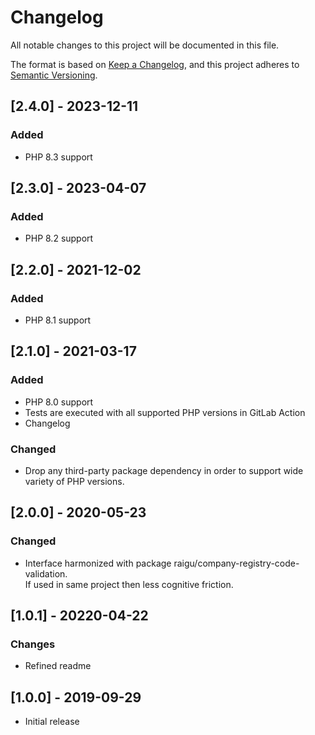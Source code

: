 # Changelog

All notable changes to this project will be documented in this file.

The format is based on [Keep a Changelog](https://keepachangelog.com/en/1.0.0/),
and this project adheres to [Semantic Versioning](https://semver.org/spec/v2.0.0.html).

## [2.4.0] - 2023-12-11
### Added
- PHP 8.3 support

## [2.3.0] - 2023-04-07

### Added
- PHP 8.2 support

## [2.2.0] - 2021-12-02

### Added
- PHP 8.1 support

## [2.1.0] - 2021-03-17
### Added
- PHP 8.0 support
- Tests are executed with all supported PHP versions in GitLab Action   
- Changelog
### Changed
- Drop any third-party package dependency in order to support wide variety of PHP versions.

## [2.0.0] - 2020-05-23
### Changed
- Interface harmonized with package raigu/company-registry-code-validation.  
  If used in same project then less cognitive friction.

## [1.0.1] - 20220-04-22
### Changes
- Refined readme 

## [1.0.0] - 2019-09-29
- Initial release